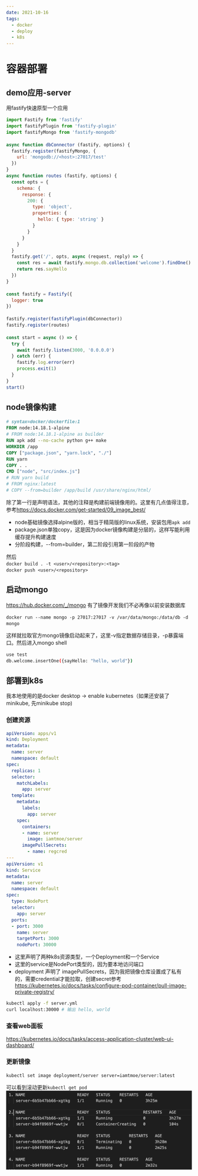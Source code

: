 ```yaml
---
date: 2021-10-16
tags: 
  - docker
  - deploy
  - k8s
---
```


# 容器部署

## demo应用-server

用fastify快速原型一个应用

```js
import Fastify from 'fastify'
import fastifyPlugin from 'fastify-plugin'
import fastifyMongo from 'fastify-mongodb'

async function dbConnector (fastify, options) {
  fastify.register(fastifyMongo, {
    url: 'mongodb://<host>:27017/test'
  })
}
async function routes (fastify, options) {
  const opts = {
    schema: {
      response: {
        200: {
          type: 'object',
          properties: {
            hello: { type: 'string' }
          }
        }
      }
    }
  }
  fastify.get('/', opts, async (request, reply) => {
    const res = await fastify.mongo.db.collection('welcome').findOne()
    return res.sayHello
  })
}

const fastify = Fastify({
  logger: true
})

fastify.register(fastifyPlugin(dbConnector))
fastify.register(routes)

const start = async () => {
  try {
    await fastify.listen(3000, '0.0.0.0')
  } catch (err) {
    fastify.log.error(err)
    process.exit(1)
  }
}
start()
```

## node镜像构建

```dockerfile
# syntax=docker/dockerfile:1
FROM node:14.18.1-alpine
# FROM node:14.18.1-alpine as builder
RUN apk add --no-cache python g++ make
WORKDIR /app
COPY ["package.json", "yarn.lock", "./"]
RUN yarn
COPY . .
CMD ["node", "src/index.js"]
# RUN yarn build
# FROM nginx:latest
# COPY --from=builder /app/build /usr/share/nginx/html/
```

除了第一行是声明语法，其他的注释是构建前端镜像用的。这里有几点值得注意，参考<https://docs.docker.com/get-started/09_image_best/>

- node基础镜像选择alpine版的，相当于精简版的linux系统，安装包用`apk add`
- package.json单独copy，这是因为docker镜像构建是分层的，这样写能利用缓存提升构建速度
- 分阶段构建，--from=builder，第二阶段引用第一阶段的产物

然后  
`docker build . -t <user>/<repository>:<tag>`  
`docker push <user>/<repository>`

## 启动mongo

<https://hub.docker.com/_/mongo>
有了镜像开发我们不必再像以前安装数据库

`docker run --name mongo -p 27017:27017 -v /var/data/mongo:/data/db -d mongo`

这样就拉取官方mongo镜像启动起来了，这里-v指定数据存储目录，-p暴露端口。然后进入mongo shell

```sh
use test
db.welcome.insertOne({sayHello: "hello, world"})
```

## 部署到k8s

我本地使用的是docker desktop -> enable kubernetes（如果还安装了minikube, 先minikube stop)

### 创建资源

```yml
apiVersion: apps/v1
kind: Deployment
metadata:
  name: server
  namespace: default
spec:
  replicas: 1
  selector:
    matchLabels:
      app: server
  template:
    metadata:
      labels:
        app: server
    spec:
      containers:
      - name: server
        image: iamtmoe/server
      imagePullSecrets:
        - name: regcred
---
apiVersion: v1
kind: Service
metadata:
  name: server
  namespace: default
spec:
  type: NodePort
  selector:
    app: server
  ports:
  - port: 3000
    name: server
    targetPort: 3000
    nodePort: 30000
```

- 这里声明了两种k8s资源类型，一个Deployment和一个Service
- 这里的service是NodePort类型的，因为要本地访问端口
- deployment 声明了 imagePullSecrets，因为我把镜像仓库设置成了私有的，需要credential才能拉取，创建secret参考<https://kubernetes.io/docs/tasks/configure-pod-container/pull-image-private-registry/>

```sh
kubectl apply -f server.yml
curl localhost:30000 # 输出 hello, world
```

### 查看web面板

<https://kubernetes.io/docs/tasks/access-application-cluster/web-ui-dashboard/>

### 更新镜像

`kubectl set image deployment/server server=iamtmoe/server:latest`

可以看到滚动更新`kubectl get pod`
![k8s-pod-roll-update](../../assets/k8s-pod-roll-update.png)
